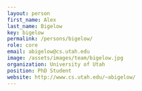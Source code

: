 ```yaml
---
layout: person
first_name: Alex
last_name: Bigelow
key: bigelow
permalink: /persons/bigelow/
role: core
email: abigelow@cs.utah.edu
image: /assets/images/team/bigelow.jpg
organization: University of Utah
position: PhD Student
website: http://www.cs.utah.edu/~abigelow/
---
```

